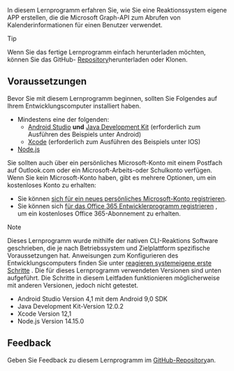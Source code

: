 <!-- markdownlint-disable MD002 MD041 -->

In diesem Lernprogramm erfahren Sie, wie Sie eine Reaktionssystem eigene APP erstellen, die die Microsoft Graph-API zum Abrufen von Kalenderinformationen für einen Benutzer verwendet.

> [!TIP]
> Wenn Sie das fertige Lernprogramm einfach herunterladen möchten, können Sie das GitHub- [Repository](https://github.com/microsoftgraph/msgraph-training-react-native)herunterladen oder Klonen.

## <a name="prerequisites"></a>Voraussetzungen

Bevor Sie mit diesem Lernprogramm beginnen, sollten Sie Folgendes auf Ihrem Entwicklungscomputer installiert haben.

- Mindestens eine der folgenden:
  - [Android Studio](https://developer.android.com/studio/) **und** [Java Development Kit](https://jdk.java.net) (erforderlich zum Ausführen des Beispiels unter Android)
  - [Xcode](https://developer.apple.com/xcode/) (erforderlich zum Ausführen des Beispiels unter IOS)
- [Node.js](https://nodejs.org)

Sie sollten auch über ein persönliches Microsoft-Konto mit einem Postfach auf Outlook.com oder ein Microsoft-Arbeits-oder Schulkonto verfügen. Wenn Sie kein Microsoft-Konto haben, gibt es mehrere Optionen, um ein kostenloses Konto zu erhalten:

- Sie können [sich für ein neues persönliches Microsoft-Konto registrieren](https://signup.live.com/signup?wa=wsignin1.0&rpsnv=12&ct=1454618383&rver=6.4.6456.0&wp=MBI_SSL_SHARED&wreply=https://mail.live.com/default.aspx&id=64855&cbcxt=mai&bk=1454618383&uiflavor=web&uaid=b213a65b4fdc484382b6622b3ecaa547&mkt=E-US&lc=1033&lic=1).
- Sie können sich [für das Office 365 Entwicklerprogramm registrieren](https://developer.microsoft.com/office/dev-program) , um ein kostenloses Office 365-Abonnement zu erhalten.

> [!NOTE]
> Dieses Lernprogramm wurde mithilfe der nativen CLI-Reaktions Software geschrieben, die je nach Betriebssystem und Zielplattform spezifische Voraussetzungen hat. Anweisungen zum Konfigurieren des Entwicklungscomputers finden Sie unter [reagieren systemeigene erste Schritte](https://reactnative.dev/docs/environment-setup) . Die für dieses Lernprogramm verwendeten Versionen sind unten aufgeführt. Die Schritte in diesem Leitfaden funktionieren möglicherweise mit anderen Versionen, jedoch nicht getestet.
>
> - Android Studio Version 4,1 mit dem Android 9,0 SDK
> - Java Development Kit-Version 12.0.2
> - Xcode Version 12,1
> - Node.js Version 14.15.0

## <a name="feedback"></a>Feedback

Geben Sie Feedback zu diesem Lernprogramm im [GitHub-Repository](https://github.com/microsoftgraph/msgraph-training-react-native)an.

